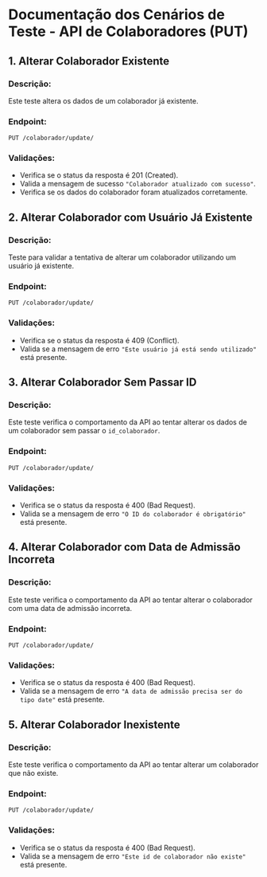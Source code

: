 # Documentação dos Cenários de Teste - API de Colaboradores (PUT)

## 1. Alterar Colaborador Existente
### Descrição:
Este teste altera os dados de um colaborador já existente.
### Endpoint:
`PUT /colaborador/update/`
### Validações:
- Verifica se o status da resposta é 201 (Created).
- Valida a mensagem de sucesso `"Colaborador atualizado com sucesso"`.
- Verifica se os dados do colaborador foram atualizados corretamente.

## 2. Alterar Colaborador com Usuário Já Existente
### Descrição:
Teste para validar a tentativa de alterar um colaborador utilizando um usuário já existente.
### Endpoint:
`PUT /colaborador/update/`
### Validações:
- Verifica se o status da resposta é 409 (Conflict).
- Valida se a mensagem de erro `"Este usuário já está sendo utilizado"` está presente.

## 3. Alterar Colaborador Sem Passar ID
### Descrição:
Este teste verifica o comportamento da API ao tentar alterar os dados de um colaborador sem passar o `id_colaborador`.
### Endpoint:
`PUT /colaborador/update/`
### Validações:
- Verifica se o status da resposta é 400 (Bad Request).
- Valida se a mensagem de erro `"O ID do colaborador é obrigatório"` está presente.

## 4. Alterar Colaborador com Data de Admissão Incorreta
### Descrição:
Este teste verifica o comportamento da API ao tentar alterar o colaborador com uma data de admissão incorreta.
### Endpoint:
`PUT /colaborador/update/`
### Validações:
- Verifica se o status da resposta é 400 (Bad Request).
- Valida se a mensagem de erro `"A data de admissão precisa ser do tipo date"` está presente.

## 5. Alterar Colaborador Inexistente
### Descrição:
Este teste verifica o comportamento da API ao tentar alterar um colaborador que não existe.
### Endpoint:
`PUT /colaborador/update/`
### Validações:
- Verifica se o status da resposta é 400 (Bad Request).
- Valida se a mensagem de erro `"Este id de colaborador não existe"` está presente.

